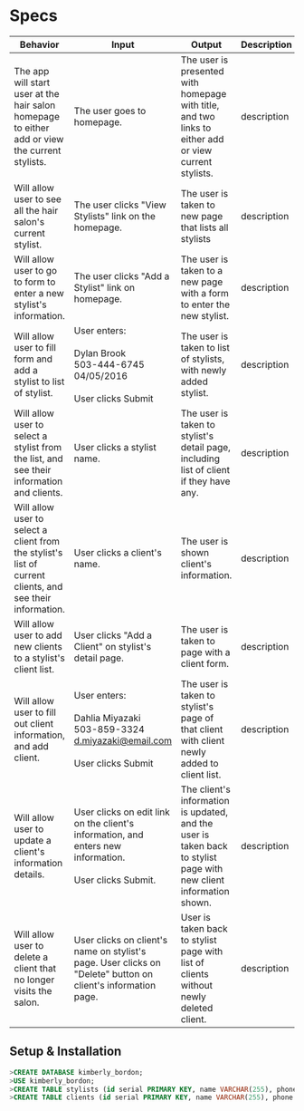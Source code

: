 # Specs
|Behavior|Input|Output|Description|
|-|-|-|-|
|The app will start user at the hair salon homepage to either add or view the current stylists.| The user goes to homepage.| The user is presented with homepage with title, and two links to either add or view current stylists.| description |
| Will allow user to see all the hair salon's current stylist. | The user clicks "View Stylists" link on the homepage. | The user is taken to new page that lists all stylists | description |
| Will allow user to go to form to enter a new stylist's information. | The user clicks "Add a Stylist" link on homepage. | The user is taken to a new page with a form to enter the new stylist. | description |
| Will allow user to fill form and add a stylist to list of stylist. | User enters: <br><br>Dylan Brook<br>503-444-6745<br>04/05/2016<br><br> User clicks Submit | The user is taken to list of stylists, with newly added stylist. | description |
| Will allow user to select a stylist from the list, and see their information and clients. | User clicks a stylist name. | The user is taken to stylist's detail page, including list of client if they have any. | description |
| Will allow user to select a client from the stylist's list of current clients, and see their information. | User clicks a client's name. | The user is shown client's information. | description |
| Will allow user to add new clients to a stylist's client list. | User clicks "Add a Client" on stylist's detail page. | The user is taken to page with a client form. | description |
| Will allow user to fill out client information, and add client. | User enters:<br><br>Dahlia Miyazaki<br>503-859-3324<br>d.miyazaki@email.com<br><br> User clicks Submit | The user is taken to stylist's page of that client with client newly added to client list. | description |
| Will allow user to update a client's information details. | User clicks on edit link on the client's information, and enters new information.<br><br>User clicks Submit. | The client's information is updated, and the user is taken back to stylist page with new client information shown.| description |
| Will allow user to delete a client that no longer visits the salon. | User clicks on client's name on stylist's page. User clicks on "Delete" button on client's information page. | User is taken back to stylist page with list of clients without newly deleted client. |description |

## Setup & Installation
```SQL
>CREATE DATABASE kimberly_bordon;
>USE kimberly_bordon;
>CREATE TABLE stylists (id serial PRIMARY KEY, name VARCHAR(255), phone VARCHAR(255));
>CREATE TABLE clients (id serial PRIMARY KEY, name VARCHAR(255), phone VARCHAR(255), INT stylist_id);
```

